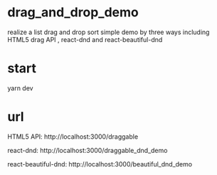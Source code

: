 # drag_and_drop_demo
realize a list drag and drop sort simple demo by three ways including HTML5 drag API , react-dnd and react-beautiful-dnd
# start
yarn dev
# url
HTML5 API: http://localhost:3000/draggable

react-dnd: http://localhost:3000/draggable_dnd_demo

react-beautiful-dnd: http://localhost:3000/beautiful_dnd_demo

